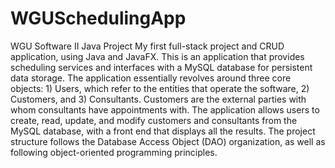 # WGUSchedulingApp
 WGU Software II Java Project
My first full-stack project and CRUD application, using Java and JavaFX. This is an application that provides scheduling services and interfaces with a MySQL database for persistent data storage. The application essentially revolves around three core objects: 1) Users, which refer to the entities that operate the software, 2) Customers, and 3) Consultants. Customers are the external parties with whom consultants have appointments with. The application allows users to create, read, update, and modify customers and consultants from the MySQL database, with a front end that displays all the results.  The project structure follows the Database Access Object (DAO) organization, as well as following object-oriented programming principles. 

